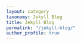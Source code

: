 ```yaml
---
layout: category
taxonomy: Jekyll Blog
title: Jekyll Blog
permalink: "/jekyll-blog/"
author_profile: true
---
```

